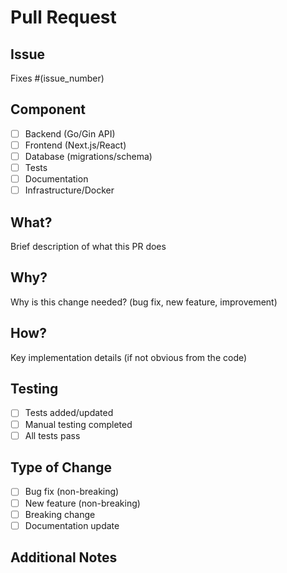 # Pull Request

## Issue
Fixes #(issue_number)

## Component
- [ ] Backend (Go/Gin API)
- [ ] Frontend (Next.js/React) 
- [ ] Database (migrations/schema)
- [ ] Tests
- [ ] Documentation
- [ ] Infrastructure/Docker

## What?
Brief description of what this PR does

## Why?
Why is this change needed? (bug fix, new feature, improvement)

## How?
Key implementation details (if not obvious from the code)

## Testing
- [ ] Tests added/updated
- [ ] Manual testing completed
- [ ] All tests pass

## Type of Change
- [ ] Bug fix (non-breaking)
- [ ] New feature (non-breaking)
- [ ] Breaking change
- [ ] Documentation update

## Additional Notes
<!-- Any special deployment notes, breaking changes, or context for reviewers -->